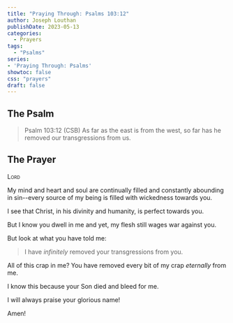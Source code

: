 ```yaml
---
title: "Praying Through: Psalms 103:12"
author: Joseph Louthan
publishDate: 2023-05-13
categories:
  - Prayers
tags:
  - "Psalms"
series:
- 'Praying Through: Psalms'
showtoc: false
css: "prayers"
draft: false
---
```

## The Psalm

>Psalm 103:12 (CSB) As far as the east is from the west, so far has he removed our transgressions from us. 

## The Prayer

<div style="font-variant: small-caps;">
Lord
</div>

My mind and heart and soul are continually filled and constantly abounding in sin--every source of my being is filled with wickedness towards you.

I see that Christ, in his divinity and humanity, is perfect towards you.

But I know you dwell in me and yet, my flesh still wages war against you.

But look at what you have told me:

>I have *infinitely* removed your transgressions from you.

All of this crap in me? You have removed every bit of my crap *eternally* from me.

I know this because your Son died and bleed for me.

I will always praise your glorious name!

Amen!
